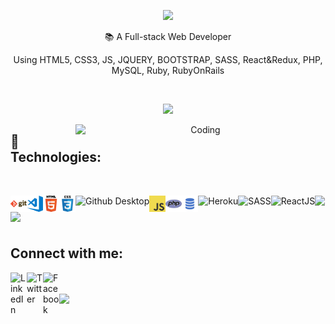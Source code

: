<p align="center">
  <img src="https://github.com/vimalverma558/vimalverma558/blob/v2/img/hello.gif" width="30%">
</p>

<p align="center" width="70%">
  📚 A Full-stack Web Developer
</p>
<p align="center" width="70%">
  Using HTML5, CSS3, JS, JQUERY, BOOTSTRAP, SASS, React&Redux, PHP, MySQL, Ruby, RubyOnRails
</p>

<br />



<p align="center">
  <img src ="https://github-readme-stats.vercel.app/api?username=Mohamed-js&show_icons=true&count_private=true&theme=default&hide_border=true&hide=issues,contribs&include_all_commits=true">
</p>

<p align="center" width="100%">
  <img align="right" alt="Coding" width="400" src="https://cdn.dribbble.com/users/2646423/screenshots/5507196/computer.gif">
</p>

## :wrench: Technologies:
<br />
<p align="left">
<img align="left" alt="Git" height="26px" src="https://raw.githubusercontent.com/github/explore/80688e429a7d4ef2fca1e82350fe8e3517d3494d/topics/git/git.png" />
<img align="left" alt="Visual Studio Code" height="26px" src="https://raw.githubusercontent.com/github/explore/80688e429a7d4ef2fca1e82350fe8e3517d3494d/topics/visual-studio-code/visual-studio-code.png" />
<img align="left" alt="HTML5" height="26px" src="https://raw.githubusercontent.com/github/explore/80688e429a7d4ef2fca1e82350fe8e3517d3494d/topics/html/html.png" />
<img align="left" alt="CSS3" height="26px" src="https://raw.githubusercontent.com/github/explore/80688e429a7d4ef2fca1e82350fe8e3517d3494d/topics/css/css.png" />
<img align="left" alt="Github Desktop" height="26px" src="https://dl2.macupdate.com/images/icons256/39062.png?d=1522354604" />
  
<img align="left" alt="JavaScript" title="JavaScript" height="26px" src="https://raw.githubusercontent.com/github/explore/80688e429a7d4ef2fca1e82350fe8e3517d3494d/topics/javascript/javascript.png" />
<img align="left" alt="PHP" title="PHP" height="26px" src="https://raw.githubusercontent.com/github/explore/80688e429a7d4ef2fca1e82350fe8e3517d3494d/topics/php/php.png" />
</p>
<p align="left">
<img align="left" alt="SQL" title="SQL" height="26px" src="https://raw.githubusercontent.com/github/explore/80688e429a7d4ef2fca1e82350fe8e3517d3494d/topics/sql/sql.png" />
<img align="left" alt="Heroku" title="Heroku" height="26px" src="https://img.icons8.com/color/48/000000/heroku.png" />
<img align="left" alt="SASS" title="SASS" height="26px" src="https://img.icons8.com/color/30/sass.png" />
  
<img align="left" alt="ReactJS" title="ReactJS" height="26px" src="https://img.icons8.com/color/30/react-native.png" />
<img align="left" height="26px" src="https://raw.githubusercontent.com/dereknguyen269/dereknguyen269/master/images/ruby.png">
<img align="left" height="26px" src="https://raw.githubusercontent.com/dereknguyen269/dereknguyen269/master/images/rails.png">
</p>
<br />
<br />
<br />

## Connect with me:


<a href = "https://www.linkedin.com/in/mohamed-js/"><img align="left" alt="LinkedIn" title="LinkedIn" width="26px" src="https://img.icons8.com/color/30/linkedin.png" /></a>

<a href = "https://twitter.com/Demovejetta"><img align="left" alt="Twitter" title="Twitter" width="26px" src="https://img.icons8.com/color/30/twitter.png" /></a>

<a href = "https://www.facebook.com/demoVejetta"><img align="left" alt="Facebook" title="Facebook" width="26px" src="https://img.icons8.com/color/30/facebook.png" /></a>




<br />
<br />

  
  <img src="https://media.giphy.com/media/jpVnC65DmYeyRL4LHS/giphy.gif" width="20%">

